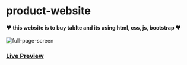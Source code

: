 # product-website

#### ❤ this website is to buy tablte and its using html, css, js, bootstrap ❤

![full-page-screen](https://user-images.githubusercontent.com/94475130/176021063-9451bf91-4dd8-427b-8eba-03fd038f3648.png)


### [**Live Preview**](https://Mahmoud-Montaser.github.io/product-website/)
